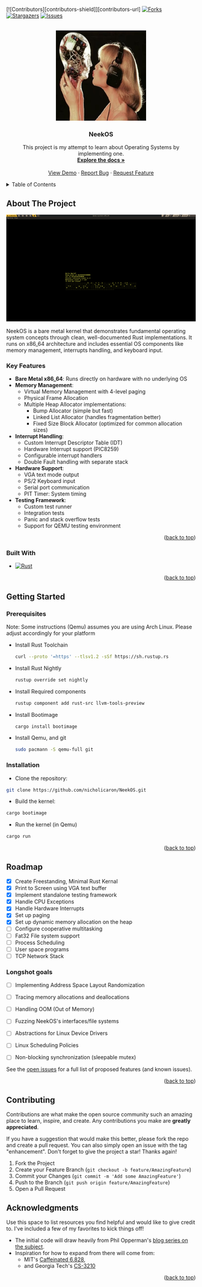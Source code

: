 <!-- PROJECT SHIELDS -->
<!--
*** I'm using markdown "reference style" links for readability.
*** Reference links are enclosed in brackets [ ] instead of parentheses ( ).
*** See the bottom of this document for the declaration of the reference variables
*** for contributors-url, forks-url, etc. This is an optional, concise syntax you may use.
*** https://www.markdownguide.org/basic-syntax/#reference-style-links
-->
[![Contributors][contributors-shield]][contributors-url]
[![Forks][forks-shield]][forks-url]
[![Stargazers][stars-shield]][stars-url]
[![Issues][issues-shield]][issues-url]


<!-- PROJECT LOGO -->
<br />
<div align="center">
  <a href="https://github.com/">
    <img src="images/logo.png" alt="Logo" width="240" height="240">
  </a>

  <h3 align="center">NeekOS</h3>

  <p align="center">
    This project is my attempt to learn about Operating Systems by implementing one. 
    <br />
    <a href="https://github.com/"><strong>Explore the docs »</strong></a>
    <br />
    <br />
    <a href="https://github.com/">View Demo</a>
    &middot;
    <a href="https://github.com//issues/new?labels=bug&template=bug-report---.md">Report Bug</a>
    &middot;
    <a href="https://github.com//issues/new?labels=enhancement&template=feature-request---.md">Request Feature</a>
  </p>
</div>



<!-- TABLE OF CONTENTS -->
<details>
  <summary>Table of Contents</summary>
  <ol>
    <li>
      <a href="#about-the-project">About The Project</a>
      <ul>
        <li><a href="#built-with">Built With</a></li>
      </ul>
    </li>
    <li>
      <a href="#getting-started">Getting Started</a>
      <ul>
        <li><a href="#prerequisites">Prerequisites</a></li>
        <li><a href="#installation">Installation</a></li>
      </ul>
    </li>
    <li><a href="#usage">Usage</a></li>
    <li><a href="#roadmap">Roadmap</a></li>
    <li><a href="#contributing">Contributing</a></li>
    <li><a href="#license">License</a></li>
    <li><a href="#acknowledgments">Acknowledgments</a></li>
  </ol>
</details>



<!-- ABOUT THE PROJECT -->
## About The Project

[![Product Name Screen Shot][product-screenshot]]()

NeekOS is a bare metal kernel that demonstrates fundamental operating system concepts through clean, well-documented Rust implementations. It runs on x86_64 architecture and includes essential OS components like memory management, interrupts handling, and keyboard input.

### Key Features

- **Bare Metal x86_64**: Runs directly on hardware with no underlying OS
- **Memory Management**:
    - Virtual Memory Management with 4-level paging
    - Physical Frame Allocation
    - Multiple Heap Allocator implementations:
        - Bump Allocator (simple but fast)
        - Linked List Allocator (handles fragmentation better)
        - Fixed Size Block Allocator (optimized for common allocation sizes)
- **Interrupt Handling**:
    - Custom Interrupt Descriptor Table (IDT)
    - Hardware Interrupt support (PIC8259)
    - Configurable interrupt handlers
    - Double Fault handling with separate stack
- **Hardware Support**:
    - VGA text mode output
    - PS/2 Keyboard input
    - Serial port communication
    - PIT Timer: System timing
- **Testing Framework**:
    - Custom test runner
    - Integration tests
    - Panic and stack overflow tests
    - Support for QEMU testing environment


<p align="right">(<a href="#readme-top">back to top</a>)</p>



### Built With


* [![Rust][Rust]][Rust-url]


<p align="right">(<a href="#readme-top">back to top</a>)</p>



<!-- GETTING STARTED -->
## Getting Started

### Prerequisites

Note: Some instructions (Qemu) assumes you are using Arch Linux. Please adjust
accordingly for your platform

* Install Rust Toolchain
  ```sh
  curl --proto '=https' --tlsv1.2 -sSf https://sh.rustup.rs
  ```
* Install Rust Nightly
  ```sh
  rustup override set nightly
  ```
* Install Required components
  ```sh
  rustup component add rust-src llvm-tools-preview
  ```
* Install Bootimage
  ```sh
  cargo install bootimage
  ```
* Install Qemu, and git
  ```sh
  sudo pacmann -S qemu-full git
  ```

### Installation

* Clone the repository:
```sh
git clone https://github.com/nicholicaron/NeekOS.git
```

* Build the kernel:
```sh
cargo bootimage
```

* Run the kernel (in Qemu)
```sh
cargo run
```


<p align="right">(<a href="#readme-top">back to top</a>)</p>



<!-- ROADMAP -->
## Roadmap

- [x] Create Freestanding, Minimal Rust Kernal
- [x] Print to Screen using VGA text buffer
- [x] Implement standalone testing framework
- [x] Handle CPU Exceptions
- [x] Handle Hardware Interrupts
- [x] Set up paging
- [x] Set up dynamic memory allocation on the heap
- [ ] Configure cooperative multitasking
- [ ] Fat32 File system support
- [ ] Process Scheduling
- [ ] User space programs
- [ ] TCP Network Stack

### Longshot goals
- [ ] Implementing Address Space Layout Randomization
- [ ] Tracing memory allocations and deallocations
- [ ] Handling OOM (Out of Memory)
- [ ] Fuzzing NeekOS's interfaces/file systems
- [ ] Abstractions for Linux Device Drivers
- [ ] Linux Scheduling Policies
- [ ] Non-blocking synchronization (sleepable mutex)


See the [open issues](https://github.com/nicholicaron/NeekOS/issues) for a full list of proposed features (and known issues).

<p align="right">(<a href="#readme-top">back to top</a>)</p>



<!-- CONTRIBUTING -->
## Contributing

Contributions are what make the open source community such an amazing place to learn, inspire, and create. Any contributions you make are **greatly appreciated**.

If you have a suggestion that would make this better, please fork the repo and create a pull request. You can also simply open an issue with the tag "enhancement".
Don't forget to give the project a star! Thanks again!

1. Fork the Project
2. Create your Feature Branch (`git checkout -b feature/AmazingFeature`)
3. Commit your Changes (`git commit -m 'Add some AmazingFeature'`)
4. Push to the Branch (`git push origin feature/AmazingFeature`)
5. Open a Pull Request


<!-- ACKNOWLEDGMENTS -->
## Acknowledgments

Use this space to list resources you find helpful and would like to give credit to. I've included a few of my favorites to kick things off!

- The initial code will draw heavily from Phil Opperman's [blog series on the subject](https://os.phil-opp.com/). 
- Inspiration for how to expand from there will come from:
  - MIT's [Caffeinated 6.828](https://sipb.mit.edu/iap/6.828/),
  - and Georgia Tech's [CS-3210](https://tc.gtisc.gatech.edu/cs3210/2020/spring/info.html)

<p align="right">(<a href="#readme-top">back to top</a>)</p>



<!-- MARKDOWN LINKS & IMAGES -->
<!-- https://www.markdownguide.org/basic-syntax/#reference-style-links -->
[forks-shield]: https://img.shields.io/github/forks/nicholicaron/NeekOS.svg?style=for-the-badge
[forks-url]: https://github.com/nicholicaron/NeekOS/network/members
[stars-shield]: https://img.shields.io/github/stars/nicholicaron/NeekOS.svg?style=for-the-badge
[stars-url]: https://github.com/nicholicaron/NeekOS/stargazers
[issues-shield]: https://img.shields.io/github/issues/nicholicaron/NeekOS.svg?style=for-the-badge
[issues-url]: https://github.com/nicholicaron/NeekOS/issues
[license-shield]: https://img.shields.io/github/license/nicholicaron/NeekOS.svg?style=for-the-badge
[license-url]: https://github.com//blob/master/LICENSE.txt
[product-screenshot]: images/screenshot.png
[Rust]: https://shields.io/badge/-Rust-3776AB?style=flat&logo=rust
[Rust-url]: https://www.rust-lang.org/
